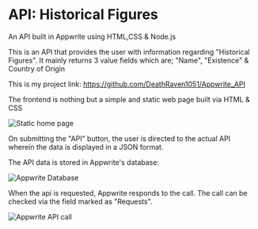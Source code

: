 # API: Historical Figures 

An API built in Appwrite using HTML,CSS & Node.js

This is an API that provides the user with information regarding "Historical Figures".
It mainly returns 3 value fields which are; "Name", "Existence" & Country of Origin

This is my project link: https://github.com/DeathRaven1051/Appwrite_API 

The frontend is nothing but a simple and static web page built via HTML & CSS

![Static home page](https://i.imgur.com/gcVWmSd.png)

On submitting the "API" button, the user is directed to the actual API wherein the data is displayed in 
a JSON format. 

The API data is stored in Appwrite's database:

![Appwrite Database](https://i.imgur.com/lvFUGr4.png)

When the api is requested, Appwrite responds to the call. The call can be checked via the field marked 
as "Requests". 

![Appwrite API call](https://i.imgur.com/W2eyG08.png)


